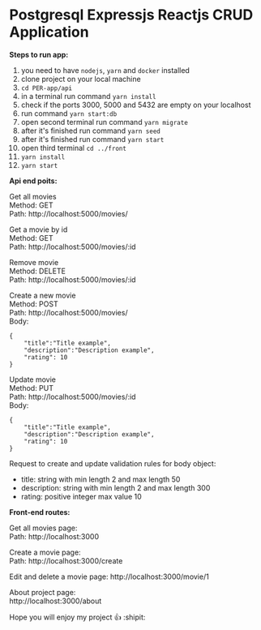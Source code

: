 # Postgresql Expressjs Reactjs CRUD Application

**Steps to run app:**
1. you need to have `nodejs`, `yarn` and `docker` installed
2. clone project on your local machine
3. `cd PER-app/api`
4. in a terminal run command `yarn install`
5. check if the ports 3000, 5000 and 5432 are empty on your localhost
6. run command `yarn start:db`
7. open second terminal run command `yarn migrate`
8. after it's finished run command `yarn seed`
9. after it's finished run command `yarn start`
10. open third terminal `cd ../front`
11. `yarn install`
12. `yarn start`

**Api end poits:**

Get all movies  
Method: GET  
Path: http://localhost:5000/movies/  

Get a movie by id  
Method: GET  
Path: http://localhost:5000/movies/:id  

Remove movie  
Method: DELETE   
Path: http://localhost:5000/movies/:id   

Create a new movie  
Method: POST  
Path: http://localhost:5000/movies/  
Body:  
```
{
    "title":"Title example",
    "description":"Description example",
    "rating": 10
}
```

Update movie  
Method: PUT  
Path: http://localhost:5000/movies/:id    
Body:  
```
{
    "title":"Title example",
    "description":"Description example",
    "rating": 10
}
```

Request to create and update validation rules for body object:   
* title: string with min length 2 and max length 50    
* description: string with min length 2 and max length 300    
* rating: positive integer max value 10   

**Front-end routes:**  

Get all movies page:  
Path: http://localhost:3000  

Create a movie page:   
Path: http://localhost:3000/create  

Edit and delete a movie page:
http://localhost:3000/movie/1   

About project page:  
http://localhost:3000/about  

Hope you will enjoy my project :+1: :shipit:  
